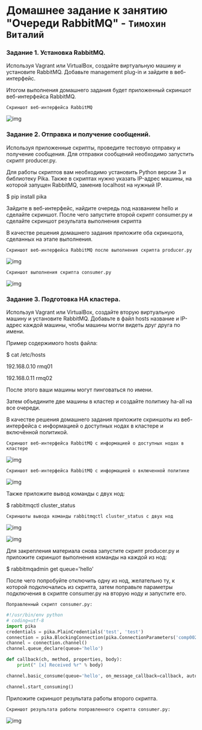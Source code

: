 # Домашнее задание к занятию "Очереди RabbitMQ" - `Тимохин Виталий`

### Задание 1.  Установка RabbitMQ.

Используя Vagrant или VirtualBox, создайте виртуальную машину и установите RabbitMQ. Добавьте management plug-in и зайдите в веб-интерфейс.

Итогом выполнения домашнего задания будет приложенный скриншот веб-интерфейса RabbitMQ.

`Cкриншот веб-интерфейса RabbitMQ`

![img](img/IMG1.PNG)

### Задание 2. Отправка и получение сообщений.

Используя приложенные скрипты, проведите тестовую отправку и получение сообщения. Для отправки сообщений необходимо запустить скрипт producer.py.

Для работы скриптов вам необходимо установить Python версии 3 и библиотеку Pika. Также в скриптах нужно указать IP-адрес машины, на которой запущен RabbitMQ, заменив localhost на нужный IP.

$ pip install pika

Зайдите в веб-интерфейс, найдите очередь под названием hello и сделайте скриншот. После чего запустите второй скрипт consumer.py и сделайте скриншот результата выполнения скрипта

В качестве решения домашнего задания приложите оба скриншота, сделанных на этапе выполнения.

`Cкриншот веб-интерфейса RabbitMQ после выполнения скрипта producer.py`

![img](img/IMG2_1.PNG)

`Cкриншот выполнения скрипта consumer.py`

![img](img/IMG2_2.PNG)

### Задание 3. Подготовка HA кластера.

Используя Vagrant или VirtualBox, создайте вторую виртуальную машину и установите RabbitMQ. Добавьте в файл hosts название и IP-адрес каждой машины, чтобы машины могли видеть друг друга по имени.

Пример содержимого hosts файла:

$ cat /etc/hosts

192.168.0.10 rmq01

192.168.0.11 rmq02

После этого ваши машины могут пинговаться по имени.

Затем объедините две машины в кластер и создайте политику ha-all на все очереди.

В качестве решения домашнего задания приложите скриншоты из веб-интерфейса с информацией о доступных нодах в кластере и включённой политикой.

`Cкриншот веб-интерфейса RabbitMQ с информацией о доступных нодах в кластере`

![img](img/IMG3_1.PNG)

`Cкриншот веб-интерфейса RabbitMQ с информацией о включенной политике`

![img](img/IMG3_3.PNG)

Также приложите вывод команды с двух нод:

$ rabbitmqctl cluster_status

`Cкриншоты вывода команды rabbitmqctl cluster_status с двух нод`

![img](img/IMG3_5.PNG)

![img](img/IMG3_6.PNG)

Для закрепления материала снова запустите скрипт producer.py и приложите скриншот выполнения команды на каждой из нод:

$ rabbitmqadmin get queue='hello'

После чего попробуйте отключить одну из нод, желательно ту, к которой подключались из скрипта, затем поправьте параметры подключения в скрипте consumer.py на вторую ноду и запустите его.

`Поправленный скрипт сonsumer.py:`

```python
#!/usr/bin/env python
# coding=utf-8
import pika
credentials = pika.PlainCredentials('test', 'test')
connection = pika.BlockingConnection(pika.ConnectionParameters('comp002', 5672,'/', credentials))
channel = connection.channel()
channel.queue_declare(queue='hello')

def callback(ch, method, properties, body):
    print(" [x] Received %r" % body)

channel.basic_consume(queue='hello', on_message_callback=callback, auto_ack=True)

channel.start_consuming()
```

Приложите скриншот результата работы второго скрипта.

`Скриншот результата работы поправленного скрипта сonsumer.py:`

![img](img/IMG3_7.PNG)

